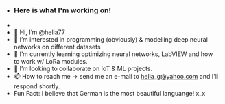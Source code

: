 - ### Here is what I'm working on!
- 
- 👋 Hi, I’m @helia77
- 👀 I’m interested in programming (obviously) & modelling deep neural networks on different datasets
- 🌱 I’m currently learning optimizing neural networks, LabVIEW and how to work w/ LoRa modules.
- 💞️ I’m looking to collaborate on IoT & ML projects.
- 📫 How to reach me -> send me an e-mail to helia_g@yahoo.com and I'll respond shortly.
- Fun Fact: I believe that German is the most beautiful languange! x_x
